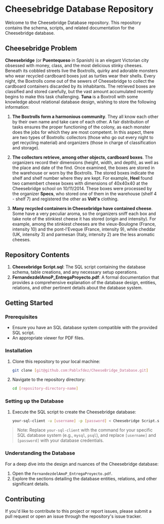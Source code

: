 
# Cheesebridge Database Repository

Welcome to the Cheesebridge Database repository. This repository contains the schema, scripts, and related documentation for the Cheesebridge database.

## Cheesebridge Problem

**Cheesebridge** (or **Puentequeso** in Spanish) is an elegant Victorian city obsessed with money, class, and the most delicious stinky cheeses. Beneath its cobbled streets live the Boxtrolls, quirky and adorable monsters who wear recycled cardboard boxes just as turtles wear their shells. Every night, the Boxtrolls come out of the sewers of Cheesebridge to collect the cardboard containers discarded by its inhabitants. The retrieved boxes are classified and stored carefully, but the vast amount accumulated recently begins to make this task challenging. **Tuna** is a Boxtroll with some knowledge about relational database design, wishing to store the following information:

1. **The Boxtrolls form a harmonious community**. They all know each other by their own name and take care of each other. A fair distribution of tasks ensures the proper functioning of the colony, as each monster does the jobs for which they are most competent. In this aspect, there are two types of Boxtrolls: collectors (those who go out every night to get recycling material) and organizers (those in charge of classification and storage).

2. **The collectors retrieve, among other objects, cardboard boxes**. The organizers record their dimensions (height, width, and depth), as well as the place and date of the find. Once examined, the boxes are stored in the warehouse or worn by the Boxtrolls. The stored boxes indicate the shelf and shelf number where they are kept. For example, **Heel** found two camembert cheese boxes with dimensions of 40x40x40 at the Cheesebridge school on 10/11/2014. These boxes were processed by the organizer **Specs**, who stored one of them in the warehouse (shelf 4 - shelf 7) and registered the other as **Volt's** clothing.

3. **Many recycled containers in Cheesebridge have contained cheese**. Some have a very peculiar aroma, so the organizers sniff each box and take note of the stinkiest cheese it has stored (origin and intensity). For example, among the stinkiest cheeses are the vieux-Boulogne (France, intensity 10) and the pont-l'Eveque (France, intensity 9), while cheddar (UK, intensity 3) and parmesan (Italy, intensity 2) are the less aromatic cheeses.

## Repository Contents

1. **Cheesebridge Script.sql**: The SQL script containing the database schema, table creations, and any necessary setup operations.
2. **FernandezdelAmoP_EntregaProyecto.pdf**: A formal documentation that provides a comprehensive explanation of the database design, entities, relations, and other pertinent details about the database system.

## Getting Started

### Prerequisites

- Ensure you have an SQL database system compatible with the provided SQL script.
- An appropriate viewer for PDF files.

### Installation

1. Clone this repository to your local machine:
   ```bash
   git clone [git@github.com:Pablxfdez/CheeseBridge_Database.git]
   ```
2. Navigate to the repository directory:
   ```bash
   cd [repository-directory-name]
   ```

### Setting up the Database

1. Execute the SQL script to create the Cheesebridge database:
   ```bash
   your-sql-client -u [username] -p [password] < Cheesebridge Script.sql
   ```

> Note: Replace `your-sql-client` with the command for your specific SQL database system (e.g., `mysql`, `psql`), and replace `[username]` and `[password]` with your database credentials.

### Understanding the Database

For a deep dive into the design and nuances of the Cheesebridge database:

1. Open the `FernandezdelAmoP_EntregaProyecto.pdf`.
2. Explore the sections detailing the database entities, relations, and other significant details.

## Contributing

If you'd like to contribute to this project or report issues, please submit a pull request or open an issue through the repository's issue tracker.
